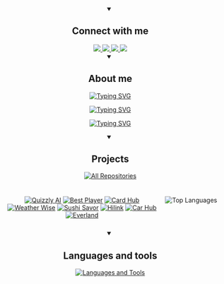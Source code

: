 <div id="social-media" align="center">
  <details open>
    <summary><h2>Connect with me</h2></summary>
    <div id="badges" align="center">
      <a href="https://twitter.com/arturkulembetov">
        <img src="https://img.shields.io/badge/Twitter-1DA1F2?logo=X&logoColor=white&style=for-the-badge" />
      </a>
      <a href="https://www.linkedin.com/in/kulembetov/">
        <img src="https://img.shields.io/badge/LinkedIn-0077B5?logo=linkedin&logoColor=white&style=for-the-badge" />
      </a>
      <a href="https://t.me/artur_kulembetov">
        <img src="https://img.shields.io/badge/Telegram-0088CC?logo=telegram&logoColor=white&style=for-the-badge" />
      </a>
      <a href="mailto:artur_kulembetov@outlook.com">
        <img src="https://img.shields.io/badge/Mail-0078D4?logo=microsoft-outlook&logoColor=white&style=for-the-badge" />
      </a>
    </div>
  </details>
</div>

<div id="about-me" align="center">
  <details open>
    <summary><h2>About me</h2></summary>
    <p align="center">
      <a href="https://git.io/typing-svg">
        <img src="https://readme-typing-svg.demolab.com?font=Fira+Code&pause=1000&color=1E82F7&center=true&vCenter=true&repeat=false&random=false&width=435&lines=Software+Engineer" alt="Typing SVG" />
      </a>
    </p>
    <p align="center">
      <a href="https://git.io/typing-svg">
        <img src="https://readme-typing-svg.demolab.com?font=Fira+Code&pause=1000&color=F7AB0E&center=true&vCenter=true&random=false&width=435&lines=Hi%2C+I'm+Artur;Studying+web development;Pursuing+a+major+in+Computer+Science;Living+in+Bangkok;Working+on+side+projects" alt="Typing SVG" />
      </a>
    </p>
    <p align="center">
      <a href="https://git.io/typing-svg">
        <img src="https://readme-typing-svg.demolab.com?font=Fira+Code&duration=1000&pause=100&color=79F7AC&multiline=true&repeat=false&width=500&height=397&lines=Experienced+web+developer+with+deep;knowledge+of+application+architecture;and+design%2C+actively+using+Next.js%2C;TypeScript%2C+and+React.+Worked+in+Agile;teams%2C+which+helped+me+develop+teamwork;and+deadline+management+skills.;Developed+a+comprehensive+authentication;system+at+my+current+job+and+continue+to;engage+in+side+projects+and+learn+to;constantly+improve+my+skills." alt="Typing SVG" />
      </a>
    </p>
  </details>
</div>

<div id="projects" align="center">
  <details open>
    <summary><h2>Projects</h2></summary>
    <p align="center">
      <a href="https://github.com/kulembetov?tab=repositories&sort=stargazers">
        <img alt="All Repositories" title="All Repositories" src="https://custom-icon-badges.demolab.com/badge/-Click%20Here%20For%20All%20My%20Repositories-1F222E?style=for-the-badge&logoColor=white&logo=repo" />
      </a>
    </p>
    <div style="display: flex; justify-content: space-between; flex-wrap: nowrap; gap: 10px; padding: 10px;">
    <div style="flex: 1; min-width: 300px;">

[![Quizzly AI](https://github-readme-stats.vercel.app/api/pin/?username=kulembetov&repo=quizzly-ai&theme=github_dark_dimmed)](https://github.com/kulembetov/quizzly-ai)
[![Best Player](https://github-readme-stats.vercel.app/api/pin/?username=kulembetov&repo=best-player&theme=github_dark_dimmed)](https://github.com/kulembetov/best-player)
[![Card Hub](https://github-readme-stats.vercel.app/api/pin/?username=kulembetov&repo=card-hub&theme=github_dark_dimmed)](https://github.com/kulembetov/card-hub)
[![Weather Wise](https://github-readme-stats.vercel.app/api/pin/?username=kulembetov&repo=weather-wise&theme=github_dark_dimmed)](https://github.com/kulembetov/weather-wise)
[![Sushi Savor](https://github-readme-stats.vercel.app/api/pin/?username=kulembetov&repo=sushi-savor&theme=github_dark_dimmed)](https://github.com/kulembetov/sushi-savor)
[![Hilink](https://github-readme-stats.vercel.app/api/pin/?username=kulembetov&repo=hilink&theme=github_dark_dimmed)](https://github.com/kulembetov/hilink)
[![Car Hub](https://github-readme-stats.vercel.app/api/pin/?username=kulembetov&repo=car-hub&theme=github_dark_dimmed)](https://github.com/kulembetov/car-hub)
[![Everland](https://github-readme-stats.vercel.app/api/pin/?username=kulembetov&repo=everland&theme=github_dark_dimmed)](https://github.com/kulembetov/everland)
</div>
<div align="center">

![Top Languages](https://github-readme-stats.vercel.app/api/top-langs/?username=kulembetov&hide_progress=true&hide=html,css&theme=github_dark_dimmed)

</div>
</details>
</div>

<div id="languages-and-tools" align="center">
  <details open>
    <summary><h2>Languages and tools</h2></summary>
    <p align="center">
      <a href="https://git.io/typing-svg">
        <img src="https://readme-typing-svg.demolab.com?font=Fira+Code&pause=100&color=F7419B&center=true&vCenter=true&random=true&width=500&lines=JavaScript;React;HTML;CSS;Git;TypeScript;Redux;NextJS;MongoDB;PostgreSQL;Docker;Tailwind+CSS;shadcn%2Fui" alt="Languages and Tools" />
      </a>
    </p>
  </details>
</div>
